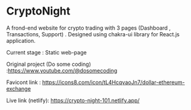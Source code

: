 # CryptoNight
A frond-end website for crypto trading with 3 pages (Dashboard , Transactions, Support) . Designed using chakra-ui library for React.js application. 

Current stage  : Static web-page

Original project (Do some coding) :https://www.youtube.com/@dosomecoding

Favicont link : https://icons8.com/icon/tL4HcqvaoJn7/dollar-ethereum-exchange

Live link (netlify): https://crypto-night-101.netlify.app/

